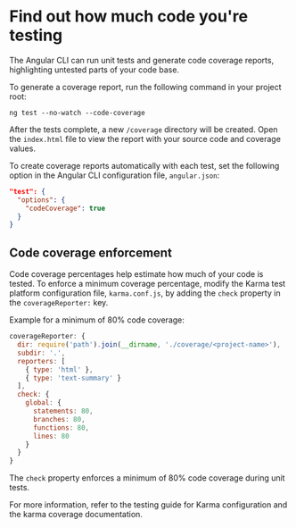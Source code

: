 # Find out how much code you're testing

The Angular CLI can run unit tests and generate code coverage reports, highlighting untested parts of your code base.

To generate a coverage report, run the following command in your project root:

```
ng test --no-watch --code-coverage
```

After the tests complete, a new `/coverage` directory will be created. Open the `index.html` file to view the report with your source code and coverage values.

To create coverage reports automatically with each test, set the following option in the Angular CLI configuration file, `angular.json`:

```json
"test": {
  "options": {
    "codeCoverage": true
  }
}
```

## Code coverage enforcement

Code coverage percentages help estimate how much of your code is tested. To enforce a minimum coverage percentage, modify the Karma test platform configuration file, `karma.conf.js`, by adding the `check` property in the `coverageReporter:` key.

Example for a minimum of 80% code coverage:

```javascript
coverageReporter: {
  dir: require('path').join(__dirname, './coverage/<project-name>'),
  subdir: '.',
  reporters: [
    { type: 'html' },
    { type: 'text-summary' }
  ],
  check: {
    global: {
      statements: 80,
      branches: 80,
      functions: 80,
      lines: 80
    }
  }
}
```

The `check` property enforces a minimum of 80% code coverage during unit tests.

For more information, refer to the testing guide for Karma configuration and the karma coverage documentation.